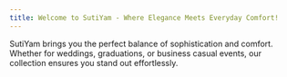 ```yaml
---
title: Welcome to SutiYam - Where Elegance Meets Everyday Comfort!
---
```

SutiYam brings you the perfect balance of sophistication and comfort.
Whether for weddings, graduations, or business casual events, our collection ensures you stand out effortlessly.
